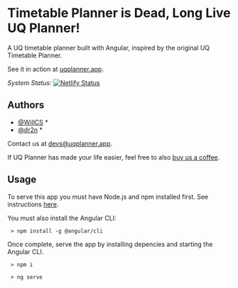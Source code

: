 
# Timetable Planner is Dead, Long Live UQ Planner!
A UQ timetable planner built with Angular, inspired by the original UQ Timetable Planner.

See it in action at [uqplanner.app](http://www.uqplanner.app).

*System Status:* [![Netlify Status](https://api.netlify.com/api/v1/badges/45c47ad8-d45f-475f-bea9-3ecec6bff030/deploy-status)](https://uqplanner.app)

## Authors

 * [@WillCS](https://github.com/willCS) *
 * [@dr2n](https://github.com/Dr2n) *

Contact us at [devs@uqplanner.app](mailto:devs@uqplanner.app).

If UQ Planner has made your life easier, feel free to also [buy us a coffee](https://www.paypal.com/cgi-bin/webscr?cmd=_donations&business=devs%40uqplanner.app&currency_code=AUD&source=url).

## Usage

To serve this app you must have Node.js and npm installed first. See instructions [here](https://www.npmjs.com/get-npm).

You must also install the Angular CLI:
```
 > npm install -g @angular/cli
```

Once complete, serve the app by installing depencies and starting the Angular CLI.

```
 > npm i
```

```
 > ng serve
```
